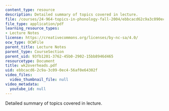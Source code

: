```yaml
---
content_type: resource
description: Detailed summary of topics covered in lecture.
file: /courses/24-964-topics-in-phonology-fall-2004/ebbcacd62c9a3c090ec456af0e64302f_wk2overheads.pdf
file_type: application/pdf
learning_resource_types:
- Lecture Notes
license: https://creativecommons.org/licenses/by-nc-sa/4.0/
ocw_type: OCWFile
parent_title: Lecture Notes
parent_type: CourseSection
parent_uid: 93fb1201-3762-45b0-2902-15bb8946d465
resourcetype: Document
title: wk2overheads.pdf
uid: ebbcacd6-2c9a-3c09-0ec4-56af0e64302f
video_files:
  video_thumbnail_file: null
video_metadata:
  youtube_id: null
---
```

Detailed summary of topics covered in lecture.